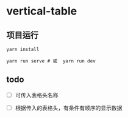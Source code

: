 # vertical-table

## 项目运行

```shell
yarn install

yarn run serve # 或  yarn run dev 
```

## todo

- [ ] 可传入表格头名称

- [ ] 根据传入的表格头，有条件有顺序的显示数据
